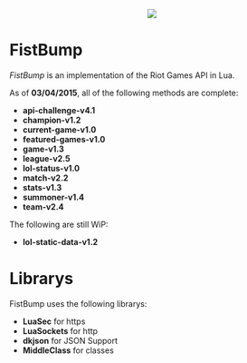 <p align="center">
  <img src="https://i.imgur.com/fhsETUZ.png"/>
</p>

# FistBump


*FistBump* is an implementation of the Riot Games API in Lua.

As of **03/04/2015**, all of the following methods are complete:

* **api-challenge-v4.1**
* **champion-v1.2**
* **current-game-v1.0**
* **featured-games-v1.0**
* **game-v1.3**
* **league-v2.5**
* **lol-status-v1.0**
* **match-v2.2**
* **stats-v1.3**
* **summoner-v1.4**
* **team-v2.4**

The following are still WiP:
* **lol-static-data-v1.2**

# Librarys
FistBump uses the following librarys:
* **LuaSec** for https
* **LuaSockets** for http
* **dkjson** for JSON Support
* **MiddleClass** for classes
